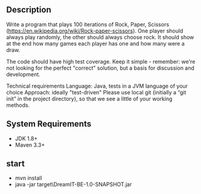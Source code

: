 ## Description
Write a program that plays 100 iterations of Rock, Paper, Scissors (https://en.wikipedia.org/wiki/Rock-paper-scissors).
One player should always play randomly, the other should always choose rock. It should show at the end how many games each player has one and how many were a draw.

The code should have high test coverage.
Keep it simple - remember: we're not looking for the perfect "correct" solution, but a basis for discussion and development.

Technical requirements
Language: Java, tests in a JVM language of your choice
Approach: ideally "test-driven"
Please use local git (initially a “git init” in the project directory), so that we see a little of your working methods.

## System Requirements
* JDK 1.8+
* Maven 3.3+

## start
* mvn install
* java -jar target\DreamIT-BE-1.0-SNAPSHOT.jar
